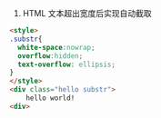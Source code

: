1. HTML 文本超出宽度后实现自动截取

``` html
<style>
.substr{
  white-space:nowrap;
  overflow:hidden;
  text-overflow: ellipsis;
}
</style>
<div class="hello substr">
    hello world!
<div>
```

